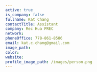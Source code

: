 ```yaml
---
active: true
is_company: false
fullname: Kat Chang
contactTitle: Assistant
company: Rec Hua PREC
network:
phoneOffice: 778-861-8586
email: kat.c.chang@gmail.com
image_path:
color:
website:
profile_image_path: /images/person.png
---
```



